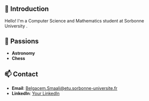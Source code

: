 ## 👋 Introduction
Hello! I'm a Computer Science and Mathematics student at Sorbonne University . 

## 🌌 Passions
- **Astronomy**
- **Chess**

## 📫 Contact
- **Email**: [Belgacem.Smaali@etu.sorbonne-universite.fr](mailto:Belgacem.Smaali@etu.sorbonne-universite.fr)
- **LinkedIn**: [Your LinkedIn]([https://linkedin.com/in/your-linkedin](https://www.linkedin.com/in/belgacem-s-a021a7304/?trk=opento_sprofile_pfeditor))
